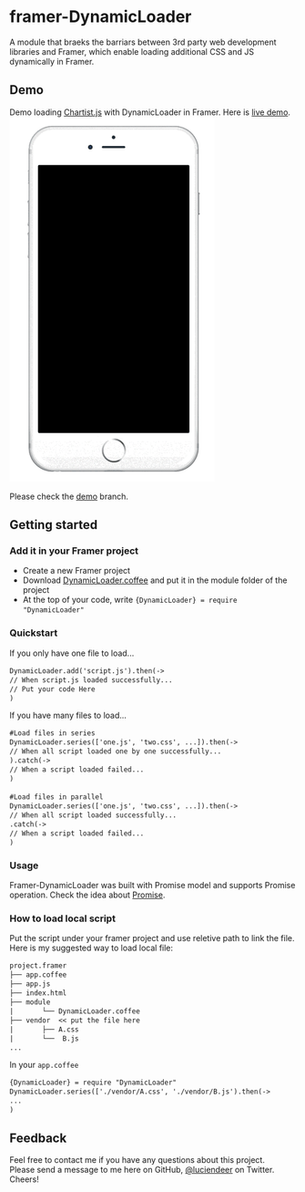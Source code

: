 # framer-DynamicLoader
A module that  braeks the barriars between 3rd party web development libraries and Framer, which enable loading additional CSS and JS dynamically in Framer.

## Demo
Demo loading [Chartist.js](https://gionkunz.github.io/chartist-js/) with DynamicLoader in Framer. Here is [live demo](http://share.framerjs.com/go6hise0lidu/).
![demo](https://github.com/LucienLee/framer-DynamicLoader/blob/demo/demo.gif)

Please check the [demo](https://github.com/LucienLee/framer-DynamicLoader/tree/demo) branch.

## Getting started
### Add it in your Framer project
- Create a new Framer project
- Download [DynamicLoader.coffee](https://github.com/LucienLee/framer-DynamicLoader/blob/master/DynamicLoader.coffee) and put it in the module folder of the project
- At the top of your code, write `{DynamicLoader} = require "DynamicLoader"`


### Quickstart

If you only have one file to load...

```
DynamicLoader.add('script.js').then(->
// When script.js loaded successfully...
// Put your code Here
)
```

If you have many files to load...

```
#Load files in series
DynamicLoader.series(['one.js', 'two.css', ...]).then(->
// When all script loaded one by one successfully...
).catch(->
// When a script loaded failed...
)

#Load files in parallel
DynamicLoader.series(['one.js', 'two.css', ...]).then(->
// When all script loaded successfully...
.catch(->
// When a script loaded failed...
)
```

### Usage
Framer-DynamicLoader was built with Promise model and supports Promise operation.  Check the idea about [Promise](https://developer.mozilla.org/en-US/docs/Web/JavaScript/Reference/Global_Objects/Promise).

### How to load local script

Put the script under your framer project and use reletive path to link the file.  
Here is my suggested way to load local file:  

```
project.framer  
├── app.coffee  
├── app.js  
├── index.html 
├── module
|		└── DynamicLoader.coffee
├── vendor	<< put the file here  
|		├── A.css
|		└──  B.js	
...
```

In your `app.coffee`

```
{DynamicLoader} = require "DynamicLoader"
DynamicLoader.series(['./vendor/A.css', './vendor/B.js').then(->
...
)
```

## Feedback
Feel free to contact me if you have any questions about this project.   
Please send a message to me here on GitHub, [@luciendeer](https://twitter.com/luciendeer) on Twitter. Cheers!